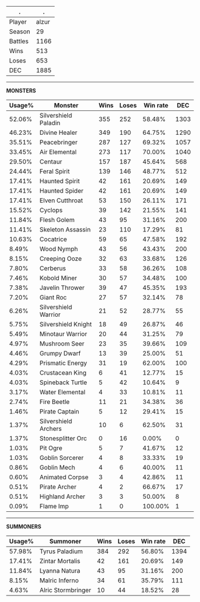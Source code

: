 .|.
|-|-
Player|alzur
Season|29
Battles|1166
Wins|513
Loses|653
DEC|1885

---
**MONSTERS**

Usage%|Monster|Wins|Loses|Win rate|DEC|
-|-|-|-|-|-|
52.06%|Silvershield Paladin|355|252|58.48%|1303|
46.23%|Divine Healer|349|190|64.75%|1290|
35.51%|Peacebringer|287|127|69.32%|1057|
33.45%|Air Elemental|273|117|70.00%|1040|
29.50%|Centaur|157|187|45.64%|568|
24.44%|Feral Spirit|139|146|48.77%|512|
17.41%|Haunted Spirit|42|161|20.69%|149|
17.41%|Haunted Spider|42|161|20.69%|149|
17.41%|Elven Cutthroat|53|150|26.11%|171|
15.52%|Cyclops|39|142|21.55%|141|
11.84%|Flesh Golem|43|95|31.16%|200|
11.41%|Skeleton Assassin|23|110|17.29%|81|
10.63%|Cocatrice|59|65|47.58%|192|
8.49%|Wood Nymph|43|56|43.43%|200|
8.15%|Creeping Ooze|32|63|33.68%|126|
7.80%|Cerberus|33|58|36.26%|108|
7.46%|Kobold Miner|30|57|34.48%|100|
7.38%|Javelin Thrower|39|47|45.35%|193|
7.20%|Giant Roc|27|57|32.14%|78|
6.26%|Silvershield Warrior|21|52|28.77%|55|
5.75%|Silvershield Knight|18|49|26.87%|46|
5.49%|Minotaur Warrior|20|44|31.25%|79|
4.97%|Mushroom Seer|23|35|39.66%|109|
4.46%|Grumpy Dwarf|13|39|25.00%|51|
4.29%|Prismatic Energy|31|19|62.00%|100|
4.03%|Crustacean King|6|41|12.77%|15|
4.03%|Spineback Turtle|5|42|10.64%|9|
3.17%|Water Elemental|4|33|10.81%|11|
2.74%|Fire Beetle|11|21|34.38%|36|
1.46%|Pirate Captain|5|12|29.41%|15|
1.37%|Silvershield Archers|10|6|62.50%|31|
1.37%|Stonesplitter Orc|0|16|0.00%|0|
1.03%|Pit Ogre|5|7|41.67%|12|
1.03%|Goblin Sorcerer|4|8|33.33%|19|
0.86%|Goblin Mech|4|6|40.00%|11|
0.60%|Animated Corpse|3|4|42.86%|11|
0.51%|Pirate Archer|4|2|66.67%|17|
0.51%|Highland Archer|3|3|50.00%|8|
0.09%|Flame Imp|1|0|100.00%|1|

---
**SUMMONERS**

Usage%|Summoner|Wins|Loses|Win rate|DEC|
-|-|-|-|-|-|
57.98%|Tyrus Paladium|384|292|56.80%|1394|
17.41%|Zintar Mortalis|42|161|20.69%|149|
11.84%|Lyanna Natura|43|95|31.16%|200|
8.15%|Malric Inferno|34|61|35.79%|111|
4.63%|Alric Stormbringer|10|44|18.52%|28|
